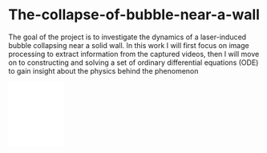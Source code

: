 # The-collapse-of-bubble-near-a-wall
The goal of the project is to investigate the dynamics of a laser-induced bubble collapsing near a solid wall. In this work I will first focus on image processing to extract information from the captured videos, then I will move on to constructing and solving a set of ordinary differential equations (ODE) to gain insight about the physics behind the phenomenon

<iframe src='//gifs.com/embed/bubble-collapses-Yvm56Y' frameborder='0' scrolling='no' width='112px' height='128px' style='-webkit-backface-visibility: hidden;-webkit-transform: scale(1);' ></iframe>
